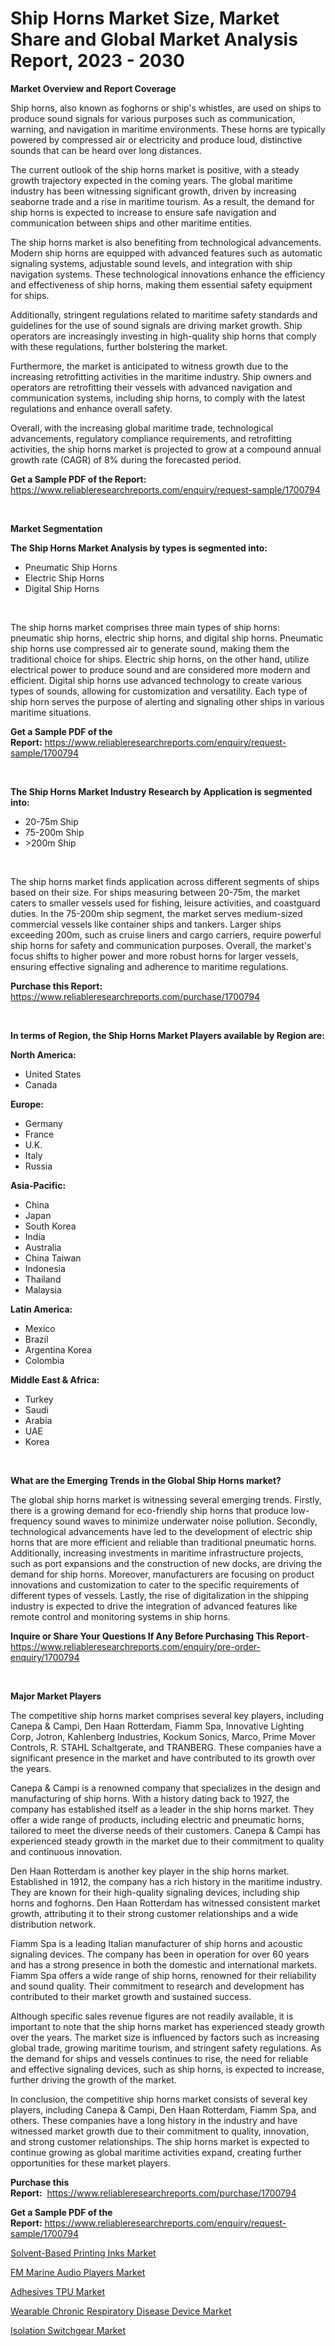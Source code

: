 <p><h1>Ship Horns Market Size, Market Share and Global Market Analysis Report, 2023 - 2030</h1></p><p><strong>Market Overview and Report Coverage</strong></p>
<p><p>Ship horns, also known as foghorns or ship's whistles, are used on ships to produce sound signals for various purposes such as communication, warning, and navigation in maritime environments. These horns are typically powered by compressed air or electricity and produce loud, distinctive sounds that can be heard over long distances.</p><p>The current outlook of the ship horns market is positive, with a steady growth trajectory expected in the coming years. The global maritime industry has been witnessing significant growth, driven by increasing seaborne trade and a rise in maritime tourism. As a result, the demand for ship horns is expected to increase to ensure safe navigation and communication between ships and other maritime entities.</p><p>The ship horns market is also benefiting from technological advancements. Modern ship horns are equipped with advanced features such as automatic signaling systems, adjustable sound levels, and integration with ship navigation systems. These technological innovations enhance the efficiency and effectiveness of ship horns, making them essential safety equipment for ships.</p><p>Additionally, stringent regulations related to maritime safety standards and guidelines for the use of sound signals are driving market growth. Ship operators are increasingly investing in high-quality ship horns that comply with these regulations, further bolstering the market.</p><p>Furthermore, the market is anticipated to witness growth due to the increasing retrofitting activities in the maritime industry. Ship owners and operators are retrofitting their vessels with advanced navigation and communication systems, including ship horns, to comply with the latest regulations and enhance overall safety.</p><p>Overall, with the increasing global maritime trade, technological advancements, regulatory compliance requirements, and retrofitting activities, the ship horns market is projected to grow at a compound annual growth rate (CAGR) of 8% during the forecasted period.</p></p>
<p><strong>Get a Sample PDF of the Report:</strong> <a href="https://www.reliableresearchreports.com/enquiry/request-sample/1700794">https://www.reliableresearchreports.com/enquiry/request-sample/1700794</a></p>
<p>&nbsp;</p>
<p><strong>Market Segmentation</strong></p>
<p><strong>The Ship Horns Market Analysis by types is segmented into:</strong></p>
<p><ul><li>Pneumatic Ship Horns</li><li>Electric Ship Horns</li><li>Digital Ship Horns</li></ul></p>
<p>&nbsp;</p>
<p><p>The ship horns market comprises three main types of ship horns: pneumatic ship horns, electric ship horns, and digital ship horns. Pneumatic ship horns use compressed air to generate sound, making them the traditional choice for ships. Electric ship horns, on the other hand, utilize electrical power to produce sound and are considered more modern and efficient. Digital ship horns use advanced technology to create various types of sounds, allowing for customization and versatility. Each type of ship horn serves the purpose of alerting and signaling other ships in various maritime situations.</p></p>
<p><strong>Get a Sample PDF of the Report:</strong>&nbsp;<a href="https://www.reliableresearchreports.com/enquiry/request-sample/1700794">https://www.reliableresearchreports.com/enquiry/request-sample/1700794</a></p>
<p>&nbsp;</p>
<p><strong>The Ship Horns Market Industry Research by Application is segmented into:</strong></p>
<p><ul><li>20-75m Ship</li><li>75-200m Ship</li><li>>200m Ship</li></ul></p>
<p>&nbsp;</p>
<p><p>The ship horns market finds application across different segments of ships based on their size. For ships measuring between 20-75m, the market caters to smaller vessels used for fishing, leisure activities, and coastguard duties. In the 75-200m ship segment, the market serves medium-sized commercial vessels like container ships and tankers. Larger ships exceeding 200m, such as cruise liners and cargo carriers, require powerful ship horns for safety and communication purposes. Overall, the market's focus shifts to higher power and more robust horns for larger vessels, ensuring effective signaling and adherence to maritime regulations.</p></p>
<p><strong>Purchase this Report:</strong>&nbsp; <a href="https://www.reliableresearchreports.com/purchase/1700794">https://www.reliableresearchreports.com/purchase/1700794</a></p>
<p>&nbsp;</p>
<p><strong>In terms of Region, the Ship Horns Market Players available by Region are:</strong></p>
<p>
    <p> <strong> North America: </strong>
        <ul>
            <li>United States</li>
            <li>Canada</li>
        </ul>
        </p> 
    <p> <strong> Europe: </strong>
        <ul>
            <li>Germany</li>
            <li>France</li>
            <li>U.K.</li>
            <li>Italy</li>
            <li>Russia</li>
        </ul>
        </p> 
    <p> <strong> Asia-Pacific: </strong>
        <ul>
            <li>China</li>
            <li>Japan</li>
            <li>South Korea</li>
            <li>India</li>
            <li>Australia</li>
            <li>China Taiwan</li>
            <li>Indonesia</li>
            <li>Thailand</li>
            <li>Malaysia</li>
        </ul>
        </p> 
    <p> <strong> Latin America: </strong>
        <ul>
            <li>Mexico</li>
            <li>Brazil</li>
            <li>Argentina Korea</li>
            <li>Colombia</li>
        </ul>
        </p> 
    <p> <strong> Middle East & Africa: </strong>
        <ul>
            <li>Turkey</li>
            <li>Saudi</li>
            <li>Arabia</li>
            <li>UAE</li>
            <li>Korea</li>
        </ul>
    </p>
    </p>
<p>&nbsp;</p>
<p><strong>What are the Emerging Trends in the Global Ship Horns market?</strong></p>
<p><p>The global ship horns market is witnessing several emerging trends. Firstly, there is a growing demand for eco-friendly ship horns that produce low-frequency sound waves to minimize underwater noise pollution. Secondly, technological advancements have led to the development of electric ship horns that are more efficient and reliable than traditional pneumatic horns. Additionally, increasing investments in maritime infrastructure projects, such as port expansions and the construction of new docks, are driving the demand for ship horns. Moreover, manufacturers are focusing on product innovations and customization to cater to the specific requirements of different types of vessels. Lastly, the rise of digitalization in the shipping industry is expected to drive the integration of advanced features like remote control and monitoring systems in ship horns.</p></p>
<p><strong>Inquire or Share Your Questions If Any Before Purchasing This Report</strong>- <a href="https://www.reliableresearchreports.com/enquiry/pre-order-enquiry/1700794">https://www.reliableresearchreports.com/enquiry/pre-order-enquiry/1700794</a></p>
<p>&nbsp;</p>
<p><strong>Major Market Players</strong></p>
<p><p>The competitive ship horns market comprises several key players, including Canepa & Campi, Den Haan Rotterdam, Fiamm Spa, Innovative Lighting Corp, Jotron, Kahlenberg Industries, Kockum Sonics, Marco, Prime Mover Controls, R. STAHL Schaltgerate, and TRANBERG. These companies have a significant presence in the market and have contributed to its growth over the years.</p><p>Canepa & Campi is a renowned company that specializes in the design and manufacturing of ship horns. With a history dating back to 1927, the company has established itself as a leader in the ship horns market. They offer a wide range of products, including electric and pneumatic horns, tailored to meet the diverse needs of their customers. Canepa & Campi has experienced steady growth in the market due to their commitment to quality and continuous innovation.</p><p>Den Haan Rotterdam is another key player in the ship horns market. Established in 1912, the company has a rich history in the maritime industry. They are known for their high-quality signaling devices, including ship horns and foghorns. Den Haan Rotterdam has witnessed consistent market growth, attributing it to their strong customer relationships and a wide distribution network.</p><p>Fiamm Spa is a leading Italian manufacturer of ship horns and acoustic signaling devices. The company has been in operation for over 60 years and has a strong presence in both the domestic and international markets. Fiamm Spa offers a wide range of ship horns, renowned for their reliability and sound quality. Their commitment to research and development has contributed to their market growth and sustained success.</p><p>Although specific sales revenue figures are not readily available, it is important to note that the ship horns market has experienced steady growth over the years. The market size is influenced by factors such as increasing global trade, growing maritime tourism, and stringent safety regulations. As the demand for ships and vessels continues to rise, the need for reliable and effective signaling devices, such as ship horns, is expected to increase, further driving the growth of the market.</p><p>In conclusion, the competitive ship horns market consists of several key players, including Canepa & Campi, Den Haan Rotterdam, Fiamm Spa, and others. These companies have a long history in the industry and have witnessed market growth due to their commitment to quality, innovation, and strong customer relationships. The ship horns market is expected to continue growing as global maritime activities expand, creating further opportunities for these market players.</p></p>
<p><strong>Purchase this Report:</strong>&nbsp;&nbsp;<a href="https://www.reliableresearchreports.com/purchase/1700794">https://www.reliableresearchreports.com/purchase/1700794</a></p>
<p></p>
<p><strong>Get a Sample PDF of the Report:</strong>&nbsp;<a href="https://www.reliableresearchreports.com/enquiry/request-sample/1700794">https://www.reliableresearchreports.com/enquiry/request-sample/1700794</a></p>
<p><p><a href="https://www.linkedin.com/pulse/solvent-based-printing-inks-market-research-report-unlocks-p3die/">Solvent-Based Printing Inks Market</a></p><p><a href="https://medium.com/@josephweaver29/fm-marine-audio-players-market-size-reveals-the-best-marketing-channels-in-global-industry-8f9d07b76f54">FM Marine Audio Players Market</a></p><p><a href="https://www.linkedin.com/pulse/adhesives-tpu-market-size-growth-forecast-from-2023--madee/">Adhesives TPU Market</a></p><p><a href="https://medium.com/@frankpeters35/wearable-chronic-respiratory-disease-device-market-furnishes-information-on-market-share-market-b8a679f6d9ec">Wearable Chronic Respiratory Disease Device Market</a></p><p><a href="https://www.linkedin.com/pulse/isolation-switchgear-market-research-report-unlocks-analysis-qgtue/">Isolation Switchgear Market</a></p></p>